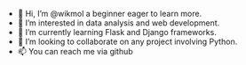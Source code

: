 - 👋 Hi, I’m @wikmol a beginner eager to learn more.
- 👀 I’m interested in data analysis and web development.
- 🌱 I’m currently learning Flask and Django frameworks.
- 💞️ I’m looking to collaborate on any project involving Python.
- 📫 You can reach me via github

<!---
wikmol/wikmol is a ✨ special ✨ repository because its `README.md` (this file) appears on your GitHub profile.
You can click the Preview link to take a look at your changes.
--->
